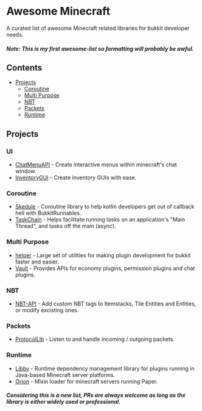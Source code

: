 # Awesome Minecraft

A curated list of awesome Minecraft related libraries for bukkit developer needs.
##### Note: This is my first awesome-list so formatting will probably be awful.

## Contents
- [Projects](#projects)
  - [Coroutine](#coroutine)
  - [Multi Purpose](#multi-purpose)
  - [NBT](#nbt)
  - [Packets](#packets)
  - [Runtime](#packets)

## Projects

### UI
- [ChatMenuAPI](https://github.com/VoxelGamesLib/ChatMenuAPI) - Create interactive menus within minecraft's chat window.
- [InventoryGUI](https://github.com/Phoenix616/InventoryGui) - Create inventory GUIs with ease.

### Coroutine
- [Skedule](https://github.com/okkero/Skedule) - Coroutine library to help kotlin developers get out of callback hell with BukkitRunnables.
- [TaskChain](https://github.com/aikar/TaskChain) - Helps facilitate running tasks on an application's "Main Thread", and tasks off the main (async).

### Multi Purpose
- [helper](https://github.com/lucko/helper) - Large set of utilities for making plugin development for bukkit faster and easier.
- [Vault](https://github.com/milkbowl/Vault) - Provides APIs for economy plugins, permission plugins and chat plugins.

### NBT
- [NBT-API](https://github.com/tr7zw/Item-NBT-API) - Add custom NBT tags to Itemstacks, Tile Entities and Entities, or modify excisting ones.

### Packets
- [ProtocolLib](https://github.com/dmulloy2/ProtocolLib) - Listen to and handle incoming / outgoing packets.

### Runtime
- [Libby](https://github.com/Byteflux/libby) - Runtime dependency management library for plugins running in Java-based Minecraft server platforms.
- [Orion](https://github.com/OrionMinecraft/Orion) - Mixin loader for minecraft servers running Paper.


##### Considering this is a new list, PRs are always welcome as long as the library is either widely used or professional.
